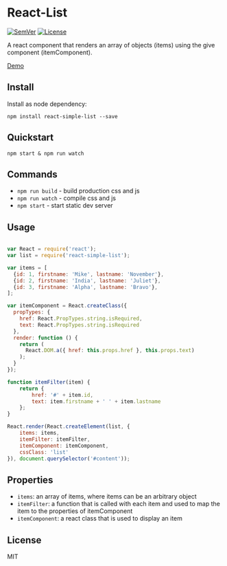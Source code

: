 # React-List

[![SemVer]](http://semver.org)
[![License]](https://github.com/tjunghans/react-list/blob/master/LICENCE)

A react component that renders an array of objects (items) using the give component (itemComponent).

[Demo](http://tangiblej.neocities.org/react-list-example.html)


## Install

Install as node dependency:

```
npm install react-simple-list --save
```


## Quickstart

```
npm start & npm run watch
```


## Commands

- `npm run build` - build production css and js
- `npm run watch` - compile css and js
- `npm start` - start static dev server


## Usage

```javascript

var React = require('react');
var list = require('react-simple-list');

var items = [
  {id: 1, firstname: 'Mike', lastname: 'November'},
  {id: 2, firstname: 'India', lastname: 'Juliet'},
  {id: 3, firstname: 'Alpha', lastname: 'Bravo'},
];

var itemComponent = React.createClass({
  propTypes: {
    href: React.PropTypes.string.isRequired,
    text: React.PropTypes.string.isRequired
  },
  render: function () {
    return (
      React.DOM.a({ href: this.props.href }, this.props.text)
    );
  }
});

function itemFilter(item) {
	return {
		href: '#' + item.id,
		text: item.firstname + ' ' + item.lastname
	};
}

React.render(React.createElement(list, {
	items: items,
	itemFilter: itemFilter,
	itemComponent: itemComponent,
	cssClass: 'list'
}), document.querySelector('#content'));

```


## Properties

- `items`: an array of items, where items can be an arbitrary object
- `itemFilter`: a function that is called with each item and used to map the item to the properties of itemComponent
- `itemComponent`: a react class that is used to display an item


## License

MIT

[SemVer]: http://img.shields.io/:semver-%E2%9C%93-brightgreen.svg
[License]: http://img.shields.io/npm/l/mochify.svg


